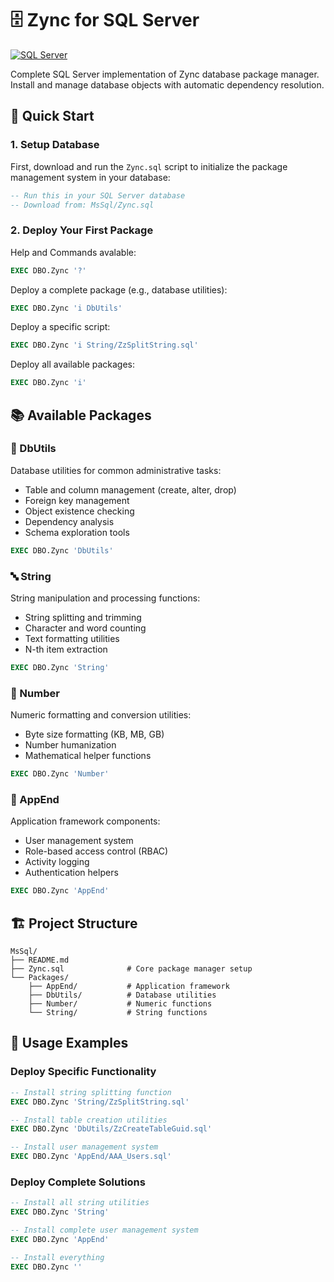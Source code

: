 # 🗄️ Zync for SQL Server

[![SQL Server](https://img.shields.io/badge/SQL%20Server-Supported-blue.svg)](https://www.microsoft.com/en-us/sql-server/)

Complete SQL Server implementation of Zync database package manager. Install and manage database objects with automatic dependency resolution.

## 🚀 Quick Start

### 1. Setup Database

First, download and run the `Zync.sql` script to initialize the package management system in your database:

```sql
-- Run this in your SQL Server database
-- Download from: MsSql/Zync.sql
```

### 2. Deploy Your First Package

Help and Commands avalable:

```sql
EXEC DBO.Zync '?'
```

Deploy a complete package (e.g., database utilities):

```sql
EXEC DBO.Zync 'i DbUtils'
```

Deploy a specific script:

```sql
EXEC DBO.Zync 'i String/ZzSplitString.sql'
```

Deploy all available packages:

```sql
EXEC DBO.Zync 'i'
```

## 📚 Available Packages

### 🔧 DbUtils
Database utilities for common administrative tasks:
- Table and column management (create, alter, drop)
- Foreign key management  
- Object existence checking
- Dependency analysis
- Schema exploration tools

```sql
EXEC DBO.Zync 'DbUtils'
```

### 🔤 String
String manipulation and processing functions:
- String splitting and trimming
- Character and word counting
- Text formatting utilities
- N-th item extraction

```sql
EXEC DBO.Zync 'String'
```

### 🔢 Number  
Numeric formatting and conversion utilities:
- Byte size formatting (KB, MB, GB)
- Number humanization
- Mathematical helper functions

```sql
EXEC DBO.Zync 'Number'
```

### 👤 AppEnd
Application framework components:
- User management system
- Role-based access control (RBAC)
- Activity logging
- Authentication helpers

```sql
EXEC DBO.Zync 'AppEnd'
```

## 🏗️ Project Structure

```
MsSql/
├── README.md
├── Zync.sql              # Core package manager setup
└── Packages/
    ├── AppEnd/           # Application framework
    ├── DbUtils/          # Database utilities  
    ├── Number/           # Numeric functions
    └── String/           # String functions
```

## 📖 Usage Examples

### Deploy Specific Functionality

```sql
-- Install string splitting function
EXEC DBO.Zync 'String/ZzSplitString.sql'

-- Install table creation utilities
EXEC DBO.Zync 'DbUtils/ZzCreateTableGuid.sql'

-- Install user management system
EXEC DBO.Zync 'AppEnd/AAA_Users.sql'
```

### Deploy Complete Solutions

```sql
-- Install all string utilities
EXEC DBO.Zync 'String'

-- Install complete user management system
EXEC DBO.Zync 'AppEnd'

-- Install everything
EXEC DBO.Zync ''
```




